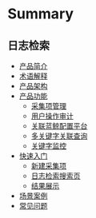# Summary

## 日志检索

* [产品简介](产品简介.md)
* [术语解释](术语解释.md)
* [产品架构](产品架构图/产品架构图.md)
* [产品功能]()
    * [采集项管理](产品功能/采集项管理.md)
    * [用户操作审计](产品功能/用户操作审计.md)
    * [关联蓝鲸配置平台](产品功能/关联蓝鲸配置平台.md)
    * [多关键字关联查询](产品功能/多关键字关联查询.md)
    * [关键字监控](产品功能/关键字监控.md)
* [快速入门]()
    * [新建采集项](快速入门/步骤1新建采集项.md)
    * [日志检索搜索页](快速入门/步骤2日志检索搜索页.md)
    * [结果展示](快速入门/步骤3结果展示.md)
* [场景案例](场景案例.md)
* [常见问题](常见问题/FAQ.md)
